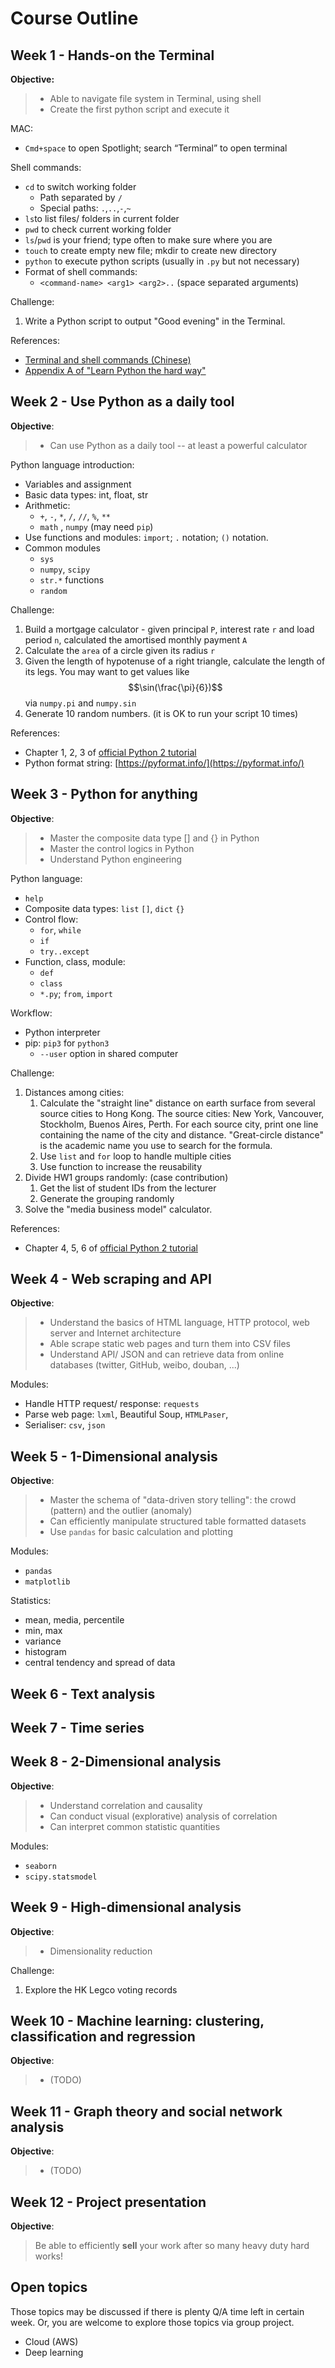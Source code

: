 # Course Outline

## Week 1 - Hands-on the Terminal

**Objective:**

> * Able to navigate file system in Terminal, using shell
> * Create the first python script and execute it

MAC:

* `Cmd+space` to open Spotlight; search “Terminal” to open terminal

Shell commands:

* `cd` to switch working folder
  * Path separated by `/`
  * Special paths: `.`,`..`,`-`,`~`
* `ls`to list files/ folders in current folder
* `pwd` to check current working folder
* `ls`/`pwd` is your friend; type often to make sure where you are
* `touch` to create empty new file; mkdir to create new directory
* `python` to execute python scripts \(usually in `.py` but not necessary\)
* Format of shell commands: 
  * `<command-name> <arg1> <arg2>..` \(space separated arguments\)

Challenge:

1. Write a Python script to output "Good evening" in the Terminal.

References:

* [Terminal and shell commands \(Chinese\)](https://carolhsu.gitbooks.io/django-girls-tutorial-traditional-chiness/content/intro_to_command_line/README.html)
* [Appendix A of "Learn Python the hard way"](https://learnpythonthehardway.org/python3/appendixa.html)

## Week 2 - Use Python as a daily tool

**Objective**:

> * Can use Python as a daily tool -- at least a powerful calculator

Python language introduction:

* Variables and assignment
* Basic data types: int, float, str
* Arithmetic:
  * `+`, `-`, `*`, `/`, `//`, `%`, `**`
  * `math` , `numpy` \(may need `pip`\)
* Use functions and modules: `import`; `.` notation; `()` notation.
* Common modules
  * `sys`
  * `numpy`, `scipy`
  * `str.*` functions
  * `random`

Challenge:

1. Build a mortgage calculator - given principal `P`, interest rate `r` and load period `n`, calculated the amortised monthly payment `A`
2. Calculate the `area` of a circle given its radius `r`
3. Given the length of hypotenuse of a right triangle, calculate the length of its legs. You may want to get values like $$\sin(\frac{\pi}{6})$$ via `numpy.pi` and `numpy.sin` 
4. Generate 10 random numbers. \(it is OK to run your script 10 times\)

References:

* Chapter 1, 2, 3 of [official Python 2 tutorial](https://docs.python.org/2/tutorial/)
* Python format string: [https://pyformat.info/](https://pyformat.info/)

## Week 3 - Python for anything

**Objective**:

> * Master the composite data type \[\] and {} in Python
> * Master the control logics in Python
> * Understand Python engineering

Python language:

* `help`
* Composite data types: `list` `[]`, `dict` `{}`
* Control flow:
  * `for`, `while`
  * `if`
  * `try..except`
* Function, class, module:
  * `def`
  * `class`
  * `*.py`; `from`, `import`

Workflow:

* Python interpreter
* pip: `pip3` for `python3`
  * `--user` option in shared computer

Challenge:

1. Distances among cities:
   1. Calculate the "straight line" distance on earth surface from several source cities to Hong Kong. The source cities: New York, Vancouver, Stockholm, Buenos Aires, Perth. For each source city, print one line containing the name of the city and distance. "Great-circle distance" is the academic name you use to search for the formula.
   2. Use `list` and `for` loop to handle multiple cities
   3. Use function to increase the reusability
2. Divide HW1 groups randomly: \(case contribution\)
   1. Get the list of student IDs from the lecturer
   2. Generate the grouping randomly
3. Solve the "media business model" calculator.

References:

* Chapter 4, 5, 6 of [official Python 2 tutorial](https://docs.python.org/2/tutorial/)

## Week 4 - Web scraping and API

**Objective**:

> * Understand the basics of HTML language, HTTP protocol, web server and Internet architecture
> * Able scrape static web pages and turn them into CSV files
> * Understand API/ JSON and can retrieve data from online databases \(twitter, GitHub, weibo, douban, ...\)

Modules:

* Handle HTTP request/ response: `requests`
* Parse web page: `lxml`, Beautiful Soup, `HTMLPaser`, 
* Serialiser: `csv`, `json`

## Week 5 - 1-Dimensional analysis

**Objective**:

> * Master the schema of "data-driven story telling": the crowd \(pattern\) and the outlier \(anomaly\)
> * Can efficiently manipulate structured table formatted datasets
> * Use `pandas` for basic calculation and plotting

Modules:

* `pandas`
* `matplotlib`

Statistics:

* mean, media, percentile
* min, max
* variance
* histogram
* central tendency and spread of data

## Week 6 - Text analysis

## Week 7 - Time series

## Week 8 - 2-Dimensional analysis

**Objective**:

> * Understand correlation and causality
> * Can conduct visual \(explorative\) analysis of correlation
> * Can interpret common statistic quantities

Modules:

* `seaborn`
* `scipy.statsmodel`

## Week 9 - High-dimensional analysis

**Objective**:

> * Dimensionality reduction

Challenge:

1. Explore the HK Legco voting records

## Week 10 - Machine learning: clustering, classification and regression

**Objective**:

> * \(TODO\)

## Week 11 - Graph theory and social network analysis

**Objective**:

> * \(TODO\)

## Week 12 - Project presentation

**Objective**:

> Be able to efficiently **sell** your work after so many heavy duty hard works!

## Open topics

Those topics may be discussed if there is plenty Q/A time left in certain week. Or, you are welcome to explore those topics via group project.

* Cloud \(AWS\)
* Deep learning



